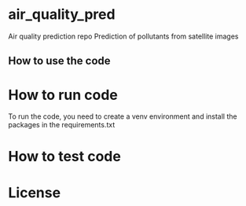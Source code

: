 # air_quality_pred
Air quality prediction repo
Prediction of pollutants from satellite images

## How to use the code


# How to run code
To run the code, you need to create a venv environment and install the packages in the requirements.txt


# How to test code

# License 




